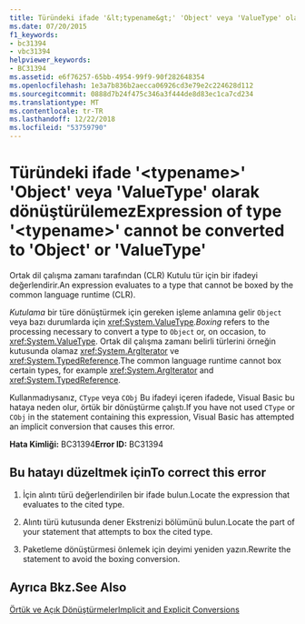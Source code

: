 ```yaml
---
title: Türündeki ifade '&lt;typename&gt;' 'Object' veya 'ValueType' olarak dönüştürülemez
ms.date: 07/20/2015
f1_keywords:
- bc31394
- vbc31394
helpviewer_keywords:
- BC31394
ms.assetid: e6f76257-65bb-4954-99f9-90f282648354
ms.openlocfilehash: 1e3a7b836b2aecca06926cd3e79e2c224628d112
ms.sourcegitcommit: 0888d7b24f475c346a3f444de8d83ec1ca7cd234
ms.translationtype: MT
ms.contentlocale: tr-TR
ms.lasthandoff: 12/22/2018
ms.locfileid: "53759790"
---
```

# <a name="expression-of-type-lttypenamegt-cannot-be-converted-to-object-or-valuetype"></a><span data-ttu-id="e6479-102">Türündeki ifade '&lt;typename&gt;' 'Object' veya 'ValueType' olarak dönüştürülemez</span><span class="sxs-lookup"><span data-stu-id="e6479-102">Expression of type '&lt;typename&gt;' cannot be converted to 'Object' or 'ValueType'</span></span>
<span data-ttu-id="e6479-103">Ortak dil çalışma zamanı tarafından (CLR) Kutulu tür için bir ifadeyi değerlendirir.</span><span class="sxs-lookup"><span data-stu-id="e6479-103">An expression evaluates to a type that cannot be boxed by the common language runtime (CLR).</span></span>  
  
 <span data-ttu-id="e6479-104">*Kutulama* bir türe dönüştürmek için gereken işleme anlamına gelir `Object` veya bazı durumlarda için <xref:System.ValueType>.</span><span class="sxs-lookup"><span data-stu-id="e6479-104">*Boxing* refers to the processing necessary to convert a type to `Object` or, on occasion, to <xref:System.ValueType>.</span></span> <span data-ttu-id="e6479-105">Ortak dil çalışma zamanı belirli türlerini örneğin kutusunda olamaz <xref:System.ArgIterator> ve <xref:System.TypedReference>.</span><span class="sxs-lookup"><span data-stu-id="e6479-105">The common language runtime cannot box certain types, for example <xref:System.ArgIterator> and <xref:System.TypedReference>.</span></span>  
  
 <span data-ttu-id="e6479-106">Kullanmadıysanız, `CType` veya `CObj` Bu ifadeyi içeren ifadede, Visual Basic bu hataya neden olur, örtük bir dönüştürme çalıştı.</span><span class="sxs-lookup"><span data-stu-id="e6479-106">If you have not used `CType` or `CObj` in the statement containing this expression, Visual Basic has attempted an implicit conversion that causes this error.</span></span>  
  
 <span data-ttu-id="e6479-107">**Hata Kimliği:** BC31394</span><span class="sxs-lookup"><span data-stu-id="e6479-107">**Error ID:** BC31394</span></span>  
  
## <a name="to-correct-this-error"></a><span data-ttu-id="e6479-108">Bu hatayı düzeltmek için</span><span class="sxs-lookup"><span data-stu-id="e6479-108">To correct this error</span></span>  
  
1.  <span data-ttu-id="e6479-109">İçin alıntı türü değerlendirilen bir ifade bulun.</span><span class="sxs-lookup"><span data-stu-id="e6479-109">Locate the expression that evaluates to the cited type.</span></span>  
  
2.  <span data-ttu-id="e6479-110">Alıntı türü kutusunda dener Ekstrenizi bölümünü bulun.</span><span class="sxs-lookup"><span data-stu-id="e6479-110">Locate the part of your statement that attempts to box the cited type.</span></span>  
  
3.  <span data-ttu-id="e6479-111">Paketleme dönüştürmesi önlemek için deyimi yeniden yazın.</span><span class="sxs-lookup"><span data-stu-id="e6479-111">Rewrite the statement to avoid the boxing conversion.</span></span>  
  
## <a name="see-also"></a><span data-ttu-id="e6479-112">Ayrıca Bkz.</span><span class="sxs-lookup"><span data-stu-id="e6479-112">See Also</span></span>  
 [<span data-ttu-id="e6479-113">Örtük ve Açık Dönüştürmeler</span><span class="sxs-lookup"><span data-stu-id="e6479-113">Implicit and Explicit Conversions</span></span>](../../visual-basic/programming-guide/language-features/data-types/implicit-and-explicit-conversions.md)
